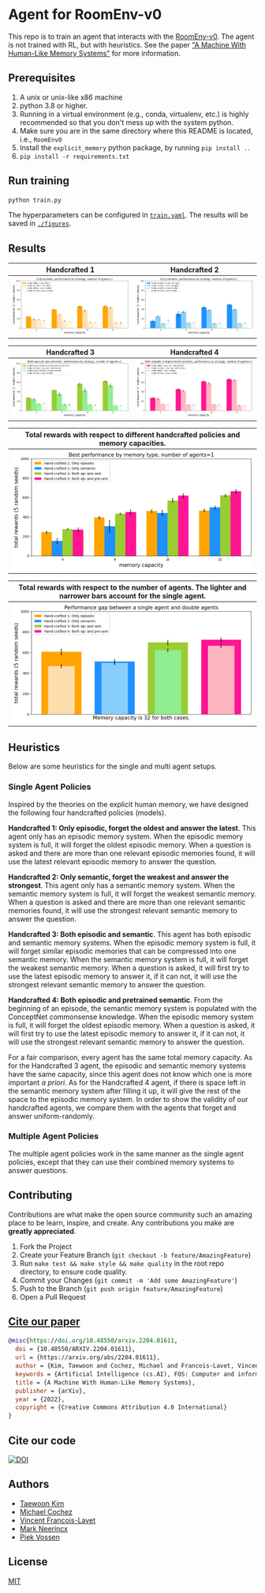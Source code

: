 # Agent for RoomEnv-v0

This repo is to train an agent that interacts with the [RoomEnv-v0](https://github.com/tae898/room-env).
The agent is not trained with RL, but with heuristics. See the paper ["A Machine With Human-Like Memory Systems"](https://arxiv.org/abs/2204.01611) for more information.

## Prerequisites

1. A unix or unix-like x86 machine
1. python 3.8 or higher.
1. Running in a virtual environment (e.g., conda, virtualenv, etc.) is highly recommended so that you don't mess up with the system python.
1. Make sure you are in the same directory where this README is located, i.e., `RoomEnv0`
1. Install the `explicit_memory` python package, by running `pip install ..`
1. `pip install -r requirements.txt`

## Run training

```sh
python train.py
```

The hyperparameters can be configured in [`train.yaml`](./train.yaml). The results will be saved in [`./figures`](./figures).

## Results

|          Handcrafted 1           |          Handcrafted 2           |
| :------------------------------: | :------------------------------: |
| ![](./figures/episodic-1-v0.png) | ![](./figures/semantic-1-v0.png) |

|               Handcrafted 3               |                   Handcrafted 4                    |
| :---------------------------------------: | :------------------------------------------------: |
| ![](./figures/episodic_semantic-1-v0.png) | ![](./figures/episodic_semantic_pretrain-1-v0.png) |

| Total rewards with respect to different handcrafted policies and memory capacities. |
| :---------------------------------------------------------------------------------: |
|                       ![](./figures/best-strategies-1-v0.png)                       |

| Total rewards with respect to the number of agents. The lighter and narrower bars account for the single agent. |
| :-------------------------------------------------------------------------------------------------------------: |
|                                 ![](./figures/single-and-double-agents-v0.png)                                  |

## Heuristics

Below are some heuristics for the single and multi agent setups.

### Single Agent Policies

Inspired by the theories on the explicit human memory, we have designed
the following four handcrafted policies (models).

**Handcrafted 1: Only episodic, forget the oldest and answer the
latest**. This agent only has an episodic memory system. When the
episodic memory system is full, it will forget the oldest episodic
memory. When a question is asked and there are more than one relevant
episodic memories found, it will use the latest relevant episodic memory
to answer the question.

**Handcrafted 2: Only semantic, forget the weakest and answer the
strongest**. This agent only has a semantic memory system. When the
semantic memory system is full, it will forget the weakest semantic
memory. When a question is asked and there are more than one relevant
semantic memories found, it will use the strongest relevant semantic
memory to answer the question.

**Handcrafted 3: Both episodic and semantic**. This agent has both
episodic and semantic memory systems. When the episodic memory system is
full, it will forget similar episodic memories that can be compressed
into one semantic memory. When the semantic memory system is full, it
will forget the weakest semantic memory. When a question is asked, it
will first try to use the latest episodic memory to answer it, if it can
not, it will use the strongest relevant semantic memory to answer the
question.

**Handcrafted 4: Both episodic and pretrained semantic**. From the
beginning of an episode, the semantic memory system is populated with
the ConceptNet commonsense knowledge. When the episodic memory system is
full, it will forget the oldest episodic memory. When a question is
asked, it will first try to use the latest episodic memory to answer it,
if it can not, it will use the strongest relevant semantic memory to
answer the question.

For a fair comparison, every agent has the same total memory capacity.
As for the Handcrafted 3 agent, the episodic and semantic memory systems
have the same capacity, since this agent does not know which one is more
important _a priori_. As for the Handcrafted 4 agent, if there is space
left in the semantic memory system after filling it up, it will give the
rest of the space to the episodic memory system. In order to show the
validity of our handcrafted agents, we compare them with the agents that
forget and answer uniform-randomly.

### Multiple Agent Policies

The multiple agent policies work in the same manner as the single agent
policies, except that they can use their combined memory systems to
answer questions.

## Contributing

Contributions are what make the open source community such an amazing place to be learn, inspire, and create. Any contributions you make are **greatly appreciated**.

1. Fork the Project
1. Create your Feature Branch (`git checkout -b feature/AmazingFeature`)
1. Run `make test && make style && make quality` in the root repo directory, to ensure code quality.
1. Commit your Changes (`git commit -m 'Add some AmazingFeature'`)
1. Push to the Branch (`git push origin feature/AmazingFeature`)
1. Open a Pull Request

## [Cite our paper](https://arxiv.org/abs/2204.01611)

```bibtex
@misc{https://doi.org/10.48550/arxiv.2204.01611,
  doi = {10.48550/ARXIV.2204.01611},
  url = {https://arxiv.org/abs/2204.01611},
  author = {Kim, Taewoon and Cochez, Michael and Francois-Lavet, Vincent and Neerincx, Mark and Vossen, Piek},
  keywords = {Artificial Intelligence (cs.AI), FOS: Computer and information sciences, FOS: Computer and information sciences},
  title = {A Machine With Human-Like Memory Systems},
  publisher = {arXiv},
  year = {2022},
  copyright = {Creative Commons Attribution 4.0 International}
}
```

## Cite our code

[![DOI](https://zenodo.org/badge/411241603.svg)](https://zenodo.org/badge/latestdoi/411241603)

## Authors

- [Taewoon Kim](https://taewoon.kim/)
- [Michael Cochez](https://www.cochez.nl/)
- [Vincent Francois-Lavet](http://vincent.francois-l.be/)
- [Mark Neerincx](https://ocw.tudelft.nl/teachers/m_a_neerincx/)
- [Piek Vossen](https://vossen.info/)

## License

[MIT](https://choosealicense.com/licenses/mit/)
